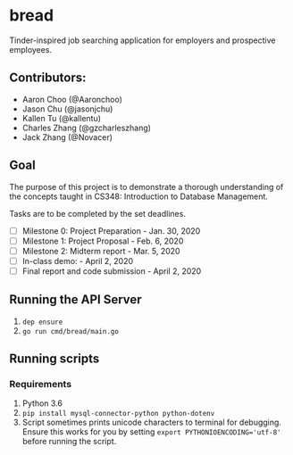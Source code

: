 # bread
Tinder-inspired job searching application for employers and prospective employees.

## Contributors:
- Aaron Choo (@Aaronchoo)
- Jason Chu (@jasonjchu)
- Kallen Tu (@kallentu)
- Charles Zhang (@gzcharleszhang)
- Jack Zhang (@Novacer)

## Goal
The purpose of this project is to demonstrate a thorough understanding of the concepts taught in CS348: Introduction to Database Management.

Tasks are to be completed by the set deadlines.

- [ ] Milestone 0: Project Preparation - Jan. 30, 2020
- [ ] Milestone 1: Project Proposal - Feb. 6, 2020
- [ ] Milestone 2: Midterm report - Mar. 5, 2020
- [ ] In-class demo: - April 2, 2020
- [ ] Final report and code submission - April 2, 2020

## Running the API Server
1. `dep ensure`
2. `go run cmd/bread/main.go`

## Running scripts
### Requirements
1. Python 3.6
2. `pip install mysql-connector-python python-dotenv`
3. Script sometimes prints unicode characters to terminal for debugging. Ensure this works for you by setting `export PYTHONIOENCODING='utf-8'
` before running the script.
